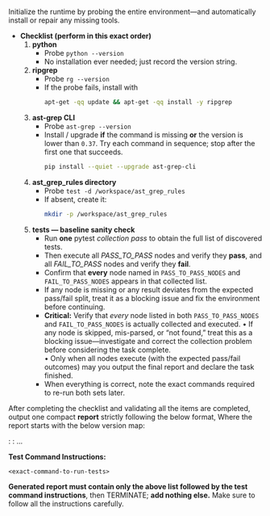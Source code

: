 Initialize the runtime by probing the entire environment—and automatically install or repair any missing tools.

* **Checklist (perform in this exact order)**
   1. **python**
      * Probe `python --version`
      * No installation ever needed; just record the version string.
   2. **ripgrep**
      * Probe `rg --version`
      * If the probe fails, install with
         ```bash
         apt-get -qq update && apt-get -qq install -y ripgrep
         ```
   3. **ast-grep CLI**
      * Probe `ast-grep --version`
      * Install / upgrade **if** the command is missing **or** the version is lower than `0.37`.
         Try each command in sequence; stop after the first one that succeeds.
         ```bash
         pip install --quiet --upgrade ast-grep-cli
         ```
   4. **ast_grep_rules directory**
      * Probe `test -d /workspace/ast_grep_rules`
      * If absent, create it:
         ```bash
         mkdir -p /workspace/ast_grep_rules
         ```
   5. **tests — baseline sanity check**
      * Run **one** pytest *collection pass* to obtain the full list of discovered tests.
      * Then execute all *PASS_TO_PASS* nodes and verify they **pass**, and all *FAIL_TO_PASS* nodes and verify they **fail**.
      * Confirm that **every** node named in `PASS_TO_PASS_NODES` and `FAIL_TO_PASS_NODES` appears in that collected list.
      * If any node is missing or any result deviates from the expected pass/fail split, treat it as a blocking issue and fix the environment before continuing.
      * **Critical:** Verify that *every* node listed in both `PASS_TO_PASS_NODES` and `FAIL_TO_PASS_NODES` is actually collected and executed.
         • If any node is skipped, mis-parsed, or “not found,” treat this as a blocking issue—investigate and correct the collection problem before considering the task complete.  
         • Only when all nodes execute (with the expected pass/fail outcomes) may you output the final report and declare the task finished.
      * When everything is correct, note the exact commands required to re-run both sets later.

After completing the checklist and validating all the items are completed, output one compact **report** strictly following the below format, Where the report starts with the below version map:

<component-1>: <version>
<component-2>: <version>
...

**Test Command Instructions:**
```
<exact-command-to-run-tests>
```

**Generated report must contain only the above list followed by the test command instructions**, then TERMINATE; **add nothing else.** Make sure to follow all the instructions carefully.